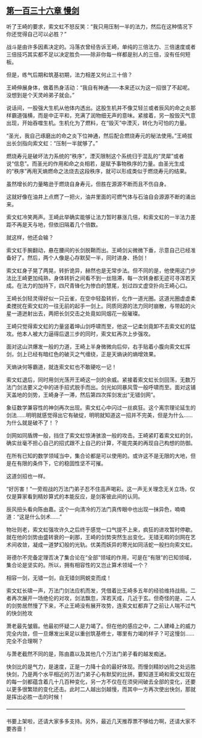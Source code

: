 ## [第一百三十六章 慢剑](https://www.xxbiquge.com/11_11207/8908625.html)


  听了王崎的要求，索文虹不怒反笑：“我只用压制一半的法力，然后在这种情况下你还觉得自己可以必胜？”

  战斗是由许多因素决定的。冯落衣曾经告诉王崎，单纯的三倍法力、三倍速度或者三倍技巧其实都不足以决定胜负——除非你每一样都是别人的三倍，没有任何短板。

  但是，练气后期和筑基初期，法力相差又何止三十倍？

  王崎伸展身体，做着热身活动：“我自有神通——本来还以为这一招很了不起呢。没想到是个天灵岭弟子就会。”

  说话间，一股强大生机从他体内透出。这股生机并不像艾轻兰或者辰风的命之炎那样霸道强横，而是中正平和，充满了润物细无声的意味。紧接着，另一股毁灭气意出现，开始吞噬生机。生机化为了燃料，在“毁灭”中湮灭，转化为可怕的力量。

  “圣光，我自己琢磨出的命之炎下位神通，然后配合燃烧寿元的秘法使用。”王崎拔出长剑指向索文虹：“压制一半就够了。”

  燃烧寿元是破坏法力系统的“秩序”，湮灭限制这个系统归于混乱的“灵犀”或者说“信息”。而圣光的作用和命之炎相若，是赋予事物秩序的力量。由圣光生成的“秩序”再用天熵燃命之法烧去这段秩序，就可以形成类似于燃烧寿元的结果。

  虽然增长的力量略逊于燃烧自身寿元，但胜在源源不断而且不伤自身。

  这就好像在油井上点燃了一把火，油井里面的可燃气体与石油自会源源不断的涌出来。

  索文虹冷笑两声。王崎此举确实能够让法力暂时暴涨几倍，和索文虹的一半法力差距不再是天与地，但依旧隔着几个倍数。

  就这样，他还会输？

  索文虹手腕翻动，悬在腰间的长剑脱鞘而出。王崎剑尖微微下垂，示意自己已经准备好了。然后，两个人像是心存默契一半，同时进身、扬剑！

  索文虹身子晃了两晃，转折诡异，赫然也是无常步法。但不同的是，他使用这门步法比王崎更加纯熟，身体转折之间看不到一丝阻滞，每一次转身都无迹可寻浑若天成。在法力的加持下，四尺青锋化为惨白的慧尾，划过四丈虚空扑向王崎心口。

  王崎长剑轻灵得好似一只云雀，在空中轻盈转折，化作一道光圈。这道光圈虚虚柔柔搅扰在索文虹的一往无前的起手一剑上。同质同源的法力同时崩散，与带起的火星一道迸射出去，两把长剑交击之处竟如同烟花一般璀璨。

  王崎只觉得索文虹的力量竖着坤山剑呼啸而至，他这一记柔剑竟卸不去索文虹的猛攻。他本人被大力逼得后退三步的同时，索文虹再次上步强攻。

  面对这山洪爆发一般的力道，王崎上半身微微向后仰，右手贴着小腹向索文虹挥剑，剑上已经有暗红色的破灭之气缠绕，正是天熵诀的熵增效果。

  天熵诀何等霸道，就连索文虹也不敢硬吃一记！

  索文虹退后，同时用剑光荡开王崎这一剑的余威。紧接着索文虹长剑回荡，无数万法门剑法要义之中的进手招式脱手而出。剑光如同暴风雪一般呼啸而至。面对这铺天盖地的剑势，王崎身子一滞，然后第四次挥剑发出“无错剑网”。

  象征数学兼容性的神剑再次出现。索文虹心中闪过一丝疯狂。这个离宗理论延生的剑法……明明就感觉得出它有破绽，明明就知道这一招并不完美，但是为什么……为什么就是破不了！？

  剑网如同盾牌一般，挡住了索文虹惊涛骇浪一般的攻击。王崎紧盯着索文虹的剑，确实丝毫不担心自己的招式跟不上自己的计算，不能完美的再现自己构想的防御。

  在所有已知的数学领域当中，集合论都是可以使用的。或许这不是无限的大地，但是在有限的条件下，它的稳固性坚不可摧。

  这道剑招也一样。

  “好厉害！”一旁观战的万法门弟子忍不住高声喝彩。这一声无关理念无关立场，仅仅是算家看到精妙算式的本能反应，是剑客彼此间的认同。

  辰风扭头看向陈由嘉。这个一向清冷的万法门真传眼中也出现一抹异色，喃喃道：“这是什么剑术……”

  物壮则老，索文虹强攻许久之后终于感觉一口气提不上来，疯狂的进攻暂时停歇。就在他的剑势由盛转衰的一刹那，王崎的剑势突然生出变化。无错无暇的剑网在艺术间收敛，凝成一道梦幻般的光轨。优美而妖异的寒光如同活蛇一般扫向索文虹。

  哥德尔不完备定理否决了集合论在“全部”领域的作用，可是在“有限”的已知领域，集合论是坚实的。所以，拥有相容性的又岂止算术领域一个？

  相容一剑，无错一剑，自无错剑网蜕变而成！

  索文虹长啸一声，万法门剑法应机而发，凭借着比王崎多五年的经验维持战局。二者再次展开一场绝伦的对攻，剑法飘忽，浑若天成，几近于玄。但奇怪的是，二人的剑势居然慢了下来，不止王崎没有展开攻势，连索文虹都弃了之前让人喘不过气的快剑抢攻

  萧老最先皱眉。他最初怀疑二人是力竭了。但在他的感应之中，二人建峰上的威力完全内敛，但一旦爆发出来足以重创筑基修士，哪里有力竭的样子？可这慢剑……完全不合理啊？

  与萧老截然不同的是，陈由嘉以及其他几个万法门弟子看的越发痴迷。

  快剑比的是气力，是速度，正是一力降十会的最好体现。而慢剑精妙凶险之处远胜快剑，乃是两个水平相近的万法门弟子心有默契的比拼。要知道王崎和索文虹现在的每一剑都蕴含着几十几百种变化，另一方不仅在在须臾间破去全部的变化，还要以更多很繁琐的变化还击。此时二人越出剑越慢，而其中一方再次使出快剑，那就是挥出必胜一击的时候！

  ——————————————————————————————————

  书要上架啦，还请大家多多支持。另外，最近几天推荐票不够给力啊，还请大家不要吝啬！

  
